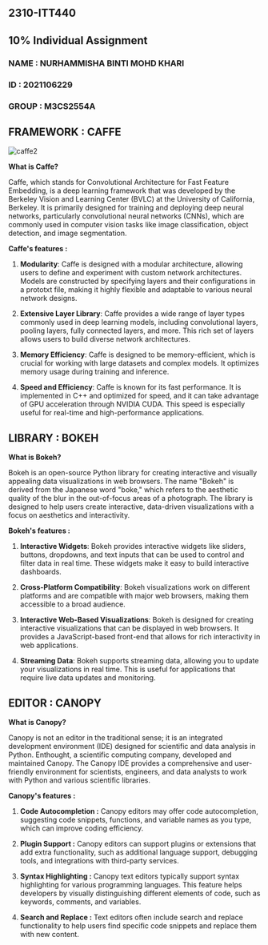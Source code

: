 ## 2310-ITT440
## 10% Individual Assignment
### NAME : NURHAMMISHA BINTI MOHD KHARI
### ID : 2021106229
### GROUP : M3CS2554A

## FRAMEWORK : CAFFE
![caffe2](https://github.com/addff/2310-ITT440/assets/149034575/e88fe035-89ed-4a28-9dfd-8038c868ded2)

**What is Caffe?**

Caffe, which stands for Convolutional Architecture for Fast Feature Embedding, is a deep learning framework that was developed by the Berkeley Vision and Learning Center (BVLC) at the University of California, Berkeley. It is primarily designed for training and deploying deep neural networks, particularly convolutional neural networks (CNNs), which are commonly used in computer vision tasks like image classification, object detection, and image segmentation.

**Caffe's features :**

1. **Modularity**: Caffe is designed with a modular architecture, allowing users to define and experiment with custom network architectures. Models are constructed by specifying layers and their configurations in a prototxt file, making it highly flexible and adaptable to various neural network designs.
   
2. **Extensive Layer Library**: Caffe provides a wide range of layer types commonly used in deep learning models, including convolutional layers, pooling layers, fully connected layers, and more. This rich set of layers allows users to build diverse network architectures.
   
3.  **Memory Efficiency**: Caffe is designed to be memory-efficient, which is crucial for working with large datasets and complex models. It optimizes memory usage during training and inference.
   
4.  **Speed and Efficiency**: Caffe is known for its fast performance. It is implemented in C++ and optimized for speed, and it can take advantage of GPU acceleration through NVIDIA CUDA. This speed is especially useful for real-time and high-performance applications.

## LIBRARY : BOKEH
**What is Bokeh?**

Bokeh is an open-source Python library for creating interactive and visually appealing data visualizations in web browsers. The name "Bokeh" is derived from the Japanese word "boke," which refers to the aesthetic quality of the blur in the out-of-focus areas of a photograph. The library is designed to help users create interactive, data-driven visualizations with a focus on aesthetics and interactivity.

**Bokeh's features :**

1. **Interactive Widgets**: Bokeh provides interactive widgets like sliders, buttons, dropdowns, and text inputs that can be used to control and filter data in real time. These widgets make it easy to build interactive dashboards.

2. **Cross-Platform Compatibility**: Bokeh visualizations work on different platforms and are compatible with major web browsers, making them accessible to a broad audience.

3. **Interactive Web-Based Visualizations**: Bokeh is designed for creating interactive visualizations that can be displayed in web browsers. It provides a JavaScript-based front-end that allows for rich interactivity in web applications.

4. **Streaming Data**: Bokeh supports streaming data, allowing you to update your visualizations in real time. This is useful for applications that require live data updates and monitoring.

## EDITOR : CANOPY
**What is Canopy?**

Canopy is not an editor in the traditional sense; it is an integrated development environment (IDE) designed for scientific and data analysis in Python. Enthought, a scientific computing company, developed and maintained Canopy. The Canopy IDE provides a comprehensive and user-friendly environment for scientists, engineers, and data analysts to work with Python and various scientific libraries.

**Canopy's features :**

1. **Code Autocompletion :** Canopy editors may offer code autocompletion, suggesting code snippets, functions, and variable names as you type, which can improve coding efficiency.

2. **Plugin Support :** Canopy editors can support plugins or extensions that add extra functionality, such as additional language support, debugging tools, and integrations with third-party services.

3. **Syntax Highlighting :** Canopy text editors typically support syntax highlighting for various programming languages. This feature helps developers by visually distinguishing different elements of code, such as keywords, comments, and variables.

4. **Search and Replace :** Text editors often include search and replace functionality to help users find specific code snippets and replace them with new content.






